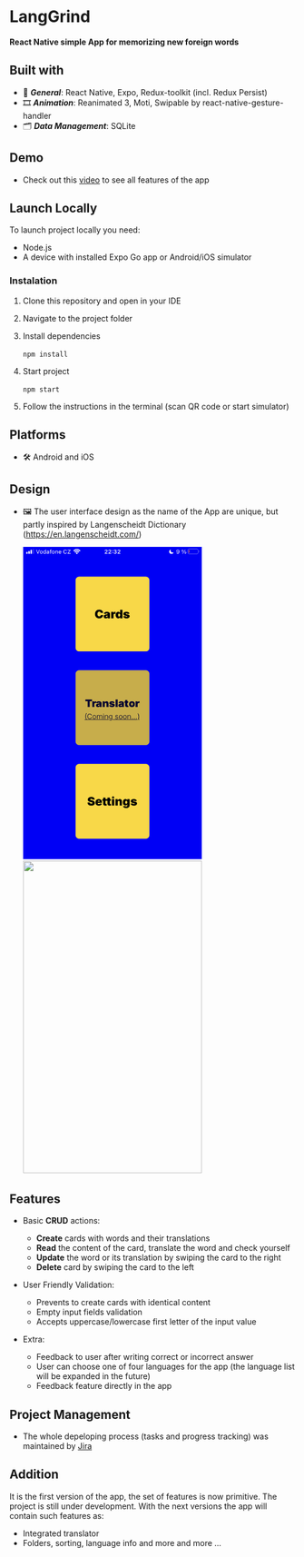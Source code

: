 # LangGrind

 **React Native simple App for memorizing new foreign words** 
 
## Built with
- 🚩 ***General***: React Native, Expo, Redux-toolkit (incl. Redux Persist)
- 🎞 ***Animation***: Reanimated 3, Moti, Swipable by react-native-gesture-handler
- 🗂 ***Data Management***: SQLite

## Demo
- Check out this [video](https://youtu.be/n94lElQCwK0) to see all features of the app

## Launch Locally 

To launch project locally you need:

- Node.js
- A device with installed Expo Go app or Android/iOS simulator

### Instalation

1. Clone this repository and open in your IDE  
2. Navigate to the project folder
3. Install dependencies

   `npm install`

4. Start project
   
   `npm start`
   
5. Follow the instructions in the terminal (scan QR code or start simulator)

## Platforms

- 🛠 Android and iOS

## Design

  - 🖼 The user interface design as the name of the App are unique, but partly inspired by Langenscheidt Dictionary (https://en.langenscheidt.com/)
    
    <img src="https://github.com/Evgkl98/langGrind/blob/workBranch/demo/menu.PNG" width="315" height="550">
    <img src = "https://github.com/Evgkl98/langGrind/blob/workBranch/demo/demo.gif" width="315" height="550">
    
## Features

- Basic **CRUD** actions: 
  - **Create** cards with words and their translations
  - **Read** the content of the card, translate the word and check yourself
  - **Update** the word or its translation by swiping the card to the right
  - **Delete** card by swiping the card to the left
  
    
- User Friendly Validation:

  - Prevents to create cards with identical content
  - Empty input fields validation
  - Accepts uppercase/lowercase first letter of the input value

- Extra:
  - Feedback to user after writing correct or incorrect answer
  - User can choose one of four languages for the app (the language list will be expanded in the future)
  - Feedback feature directly in the app


## Project Management

- The whole depeloping process (tasks and progress tracking) was maintained by [Jira](https://www.atlassian.com/software/jira)
 
## Addition
  
It is the first version of the app, the set of features is now primitive. The project is still under development. With the next versions the app will contain such features as:

  - Integrated translator
  - Folders, sorting, language info and more and more ...

